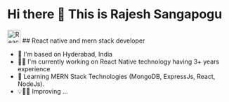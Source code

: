 # Hi there 👋 This is Rajesh Sangapogu
  <img src="https://d33wubrfki0l68.cloudfront.net/554c3b0e09cf167f0281fda839a5433f2040b349/ecfc9/img/header_logo.svg" width="30" title="React World"> ## React native and mern stack developer



- 🏡 I'm based on Hyderabad, India
- 👨‍💻 I'm currently working on React Native technology having 3+ years experience
- 🌱 Learning MERN Stack Technologies (MongoDB, ExpressJs, React, NodeJs).
- 💡🌅🏹 Improving ...

<!--
**RajeshStark/RajeshStark** is a ✨ _special_ ✨ repository because its `README.md` (this file) appears on your GitHub profile.

Here are some ideas to get you started:

- 🔭 I’m currently working on ...
- 🌱 I’m currently learning ...
- 👯 I’m looking to collaborate on ...
- 🤔 I’m looking for help with ...
- 💬 Ask me about ...
- 📫 How to reach me: ...
- 😄 Pronouns: ...
- ⚡ Fun fact: ...
-->
